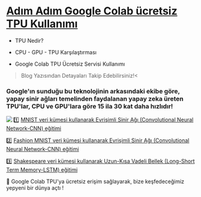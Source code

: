 
# [Adım Adım Google Colab ücretsiz TPU Kullanımı]() 
* TPU Nedir?

* CPU - GPU - TPU Karşılaştırması

* Google Colab TPU Ücretsiz Servisi Kullanımı

>Blog Yazısından Detayaları Takip Edebilirsiniz!<

### Google'ın sunduğu bu teknolojinin arkasındaki ekibe göre, yapay sinir ağları temelinden faydalanan yapay zeka üreten TPU'lar, CPU ve GPU'lara göre 15 ila 30 kat daha hızlıdır!
<img align="left" src="https://i.ytimg.com/vi/78P0pBj-i4c/maxresdefault.jpg">


1️⃣ [MNIST veri kümesi kullanarak Evrişimli Sinir Ağı (Convolutional Neural Network-CNN) eğitimi](https://colab.research.google.com/github/ayyucekizrak/Udemy_DerinOgrenmeyeGiris/blob/master/GoogleColab_TPU_Kullanimi/MNIST_TPU_Egitim.ipynb)

2️⃣ [Fashion MNIST veri kümesi kullanarak Evrişimli Sinir Ağı (Convolutional Neural Network-CNN) eğitimi](https://colab.research.google.com/github/ayyucekizrak/Udemy_DerinOgrenmeyeGiris/blob/master/GoogleColab_TPU_Kullanimi/Fashion_MNIST_TPU_Egitimi.ipynb)

3️⃣ [Shakespeare veri kümesi kullanarak Uzun-Kısa Vadeli Bellek (Long-Short Term Memory-LSTM) eğitimi](https://colab.research.google.com/github/ayyucekizrak/Udemy_DerinOgrenmeyeGiris/blob/master/GoogleColab_TPU_Kullanimi/LSTM__TPU_Egitimi.ipynb)

🌈 Google Colab TPU'ya ücretsiz erişim sağlayarak, bize keşfedeceğimiz yepyeni bir dünya açtı !
